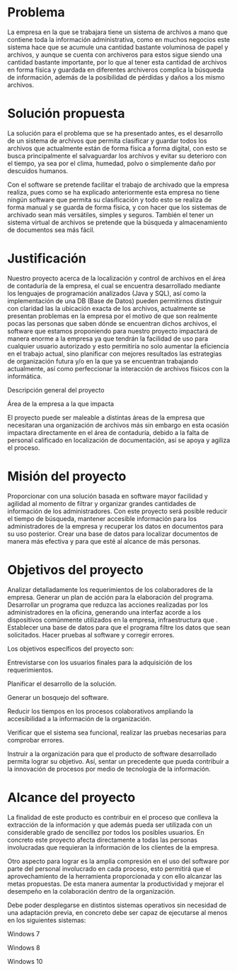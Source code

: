 # Problema 

La empresa en la que se trabajara tiene un sistema de archivos a mano que contiene toda la información administrativa, como en muchos negocios este sistema hace que se acumule una cantidad bastante voluminosa de papel y archivos, y aunque se cuenta con archiveros para estos sigue siendo una cantidad bastante importante, por lo que al tener esta cantidad de archivos en forma física y guardada en diferentes archiveros complica la búsqueda de información, además de la posibilidad de pérdidas y daños a los mismo archivos. 

# Solución propuesta 

La solución para el problema que se ha presentado antes, es el desarrollo de un sistema de archivos que permita clasificar y guardar todos los archivos que actualmente están de forma física a forma digital, con esto se busca principalmente el salvaguardar los archivos y evitar su deterioro con el tiempo, ya sea por el clima, humedad, polvo o simplemente daño por descuidos humanos. 

Con el software se pretende facilitar el trabajo de archivado que la empresa realiza, pues como se ha explicado anteriormente esta empresa no tiene ningún software que permita su clasificación y todo esto se realiza de forma manual y se guarda de forma física, y con hacer que los sistemas de archivado sean más versátiles, simples y seguros. También el tener un sistema virtual de archivos se pretende que la búsqueda y almacenamiento de documentos sea más fácil. 

# Justificación 

Nuestro proyecto acerca de la localización y control de archivos en el área de contaduría de la empresa, el cual se encuentra desarrollado mediante los lenguajes de programación analizados (Java y SQL), así como la implementación de una DB (Base de Datos) pueden permitirnos distinguir con claridad las la ubicación exacta de los archivos, actualmente se presentan problemas en la empresa por el motivo de que son realmente pocas las personas que saben dónde se encuentran dichos archivos, el software que estamos proponiendo para nuestro proyecto impactará de manera enorme a la empresa ya que tendrán la facilidad de uso para cualquier usuario autorizado y esto permitiría no solo aumentar la eficiencia en el trabajo actual, sino planificar con mejores resultados las estrategias de organización futura y/o en la que ya se encuentran trabajando actualmente, así como perfeccionar la interacción de archivos físicos con la informática. 

Descripción general del proyecto 

Área de la empresa a la que impacta 

El proyecto puede ser maleable a distintas áreas de la empresa que necesitaran una organización de archivos más sin embargo en esta ocasión impactara directamente en el área de contaduría, debido a la falta de personal calificado en localización de documentación, así se apoya y agiliza el proceso. 

# Misión del proyecto 

Proporcionar con una solución basada en software mayor facilidad y agilidad al momento de filtrar y organizar grandes cantidades de información de los administradores. Con este proyecto será posible reducir el tiempo de búsqueda, mantener accesible información para los administradores de la empresa y recuperar los datos en documentos para su uso posterior. Crear una base de datos para localizar documentos de manera más efectiva y para que esté al alcance de más personas. 

# Objetivos del proyecto 

Analizar detalladamente los requerimientos de los colaboradores de la empresa. Generar un plan de acción para la elaboración del programa. Desarrollar un programa que reduzca las acciones realizadas por los administradores en la oficina, generando una interfaz acorde a los dispositivos comúnmente utilizados en la empresa, infraestructura que . Establecer una base de datos para que el programa filtre los datos que sean solicitados. Hacer pruebas al software y corregir errores. 

Los objetivos específicos del proyecto son: 

Entrevistarse con los usuarios finales para la adquisición de los requerimientos. 

Planificar el desarrollo de la solución. 

Generar un bosquejo del software. 

Reducir los tiempos en los procesos colaborativos ampliando la accesibilidad a la información de la organización.  

Verificar que el sistema sea funcional, realizar las pruebas necesarias para comprobar errores.  

Instruir a la organización para que el producto de software desarrollado permita lograr su objetivo. Así, sentar un precedente que pueda contribuir a la innovación de procesos por medio de tecnología de la información. 

# Alcance del proyecto 

La finalidad de este producto es contribuir en el proceso que conlleva la extracción de la información y que además pueda ser utilizada con un considerable grado de sencillez por todos los posibles usuarios. En concreto este proyecto afecta directamente a todas las personas involucradas que requieran la información de los clientes de la empresa. 

Otro aspecto para lograr es la amplia compresión en el uso del software por parte del personal involucrado en cada proceso, esto permitirá que el aprovechamiento de la herramienta proporcionada y con ello alcanzar las metas propuestas. De esta manera aumentar la productividad y mejorar el desempeño en la colaboración dentro de la organización.  

Debe poder desplegarse en distintos sistemas operativos sin necesidad de una adaptación previa, en concreto debe ser capaz de ejecutarse al menos en los siguientes sistemas: 

Windows 7 

Windows 8  

Windows 10 
